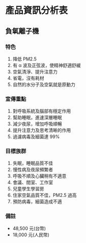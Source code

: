 # 產品資訊分析表
## 負氧離子機
### 特色
<ol>
<li>降低 PM2.5</li>
<li>有 α 波及正弦波，使精神舒適舒緩</li>
<li>空氣清淨、提升注意力</li>
<li>省電，沒有耗材</li>
<li>自然的水分子及空氣就是原動力</li>
       </ol>

### 宣傳重點
<ol>
<li>對呼吸系統及腦部有穩定作用</li>
<li>幫助睡眠，進速深層睡眠</li>
<li>減少夜尿，增加呼吸順暢</li>
<li>提升注意力及思考清晰的作用</li>
<li>過濾病毒及細菌達 99%</li>
</ol>

### 目標族群
<ol>
<li>失眠，睡眠品質不佳</li>
<li>慢性病及夜尿頻繁者</li>
<li>呼吸不順及心臟稍有不適意</li>
<li>會議、間室、工作室</li>
<li>兒童學生學習房</li>
<li>住家空氣品質不佳，PM2.5 過高</li>
<li>預防病毒，細菌造成不適</li>
</ol>
     
### 備註
<ul>
<li>48,500 元(台幣)</li>
<li>18,000 元(人民幣)</li>
</ul>
    